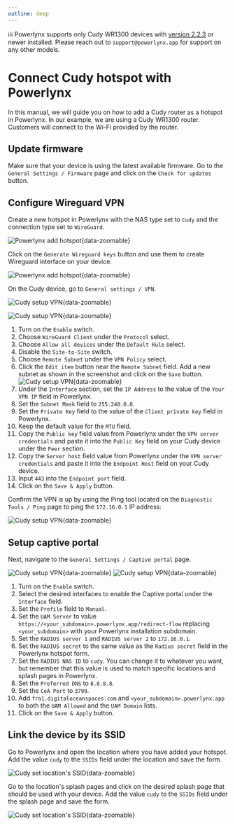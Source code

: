 ```yaml
---
outline: deep
---
```

ℹ️ℹ️ℹ️ 
Powerlynx supports only Cudy WR1300 devices with [version 2.2.3](https://www.cudy.com/pages/download-center/wr1300-3-0) or newer installed.
Please reach out to `support@powerlynx.app` for support on any other models.

# Connect Cudy hotspot with Powerlynx
In this manual, we will guide you on how to add a Cudy router as a hotspot in Powerlynx.
In our example, we are using a Cudy WR1300 router. Customers will connect to the Wi-Fi provided by the router.

## Update firmware
Make sure that your device is using the latest available firmware. Go to the `General Settings / Firmware` page and click on the `Check for updates` button. 

## Configure Wireguard VPN
Create a new hotspot in Powerlynx with the NAS type set to `Cudy` and the connection type set to `WireGuard`.

![Powerlynx add hotspot](images/add_hotspot_cudy1.png){data-zoomable}

Click on the `Generate Wireguard keys` button and use them to create Wireguard interface on your device.

![Powerlynx add hotspot](images/add_hotspot_cudy2.png){data-zoomable}

On the Cudy device, go to `General settings / VPN`.

![Cudy setup VPN](images/cudy_vpn1.png){data-zoomable}

![Cudy setup VPN](images/cudy_vpn2.png){data-zoomable}

1. Turn on the `Enable` switch.
2. Choose `WireGuard Client` under the `Protocol` select.
3. Choose `Allow all devices` under the `Default Rule` select.
4. Disable the `Site-to-Site` switch.
5. Choose `Remote Subnet` under the `VPN Policy` select.
6. Click the `Edit item` button near the `Remote Subnet` field. Add a new subnet as shown in the screenshot and click on the `Save` button.
   ![Cudy setup VPN](images/cudy_vpn3.png){data-zoomable}
7. Under the `Interface` section, set the `IP Address` to the value of the `Your VPN IP` field in Powerlynx.
8. Set the `Subnet Mask` field to `255.240.0.0`.
9. Set the `Private Key` field to the value of the `Client private key` field in Powerlynx.
10. Keep the default value for the `MTU` field.
11. Copy the `Public key` field value from Powerlynx under the `VPN server credentials` and paste it into the `Public Key` field on your Cudy device under the `Peer` section.
12. Copy the `Server host` field value from Powerlynx under the `VPN server credentials` and paste it into the `Endpoint Host` field on your Cudy device.
13. Input `443` into the `Endpoint port` field. 
14. Click on the `Save & Apply` button.

Confirm the VPN is up by using the Ping tool located on the `Diagnostic Tools / Ping` page to ping the `172.16.0.1` IP address:

![Cudy setup VPN](images/cudy_vpn4.png){data-zoomable}

## Setup captive portal

Next, navigate to the `General Settings / Captive portal` page.

![Cudy setup VPN](images/cudy_captive_portal1.png){data-zoomable}
![Cudy setup VPN](images/cudy_captive_portal2.png){data-zoomable}

1. Turn on the `Enable` switch.
2. Select the desired interfaces to enable the Captive portal under the `Interface` field.
3. Set the `Profile` field to `Manual`.
4. Set the `UAM Server` to value `https://<your_subdomain>.powerlynx.app/redirect-flow` replacing `<your_subdomain>` with your Powerlynx installation subdomain.
5. Set the `RADIUS server 1` and `RADIUS server 2` to `172.16.0.1`.
6. Set the `RADIUS secret` to the same value as the `Radius secret` field in the Powerlynx hotspot form.
7. Set the `RADIUS NAS ID` to `cudy`. You can change it to whatever you want, but remember that this value is used to match specific locations and splash pages in Powerlynx.
8. Set the `Preferred DNS` to `8.8.8.8`.
9. Set the `CoA Port` to `3799`.
10. Add `fra1.digitaloceanspaces.com` and `<your_subdomain>.powerlynx.app` to both the `UAM Allowed` and the `UAM Domain` lists.
11. Click on the `Save & Apply` button.

## Link the device by its SSID

Go to Powerlynx and open the location where you have added your hotspot. Add the value `cudy` to the `SSIDs` field under the location and save the form.

![Cudy set location's SSID](images/cudy_location_ssid.png){data-zoomable}

Go to the location's splash pages and click on the desired splash page that should be used with your device. Add the value `cudy` to the `SSIDs` field under the splash page and save the form.

![Cudy set location's SSID](images/cudy_splash_page_ssid.png){data-zoomable}